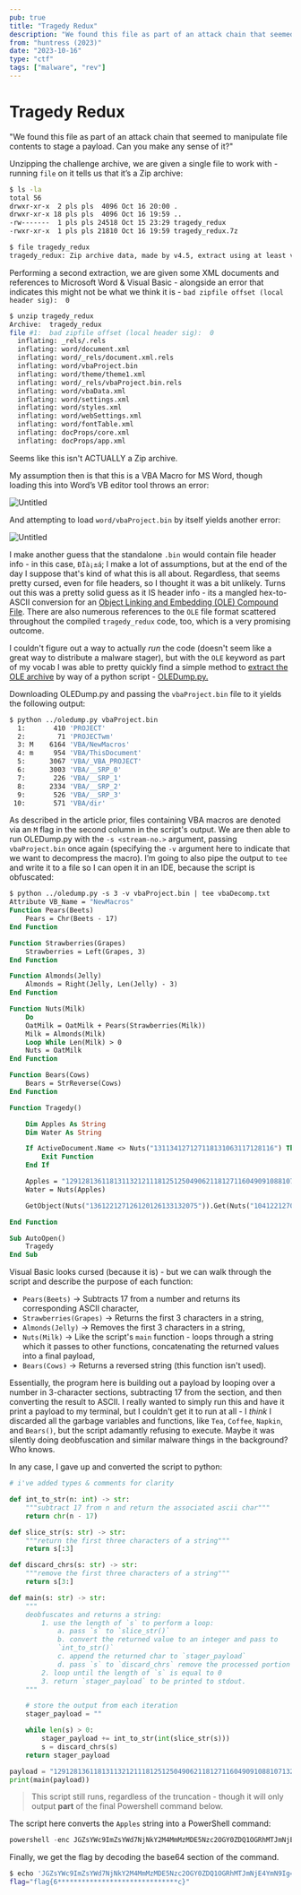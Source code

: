 ```yaml
---
pub: true
title: "Tragedy Redux"
description: "We found this file as part of an attack chain that seemed to manipulate file contents to stage a payload. Can you make any sense of it?"
from: "huntress (2023)"
date: "2023-10-16"
type: "ctf"
tags: ["malware", "rev"]
---
```


# Tragedy Redux

<aside>
"We found this file as part of an attack chain that seemed to manipulate file contents to stage a payload. Can you make any sense of it?"
</aside>

Unzipping the challenge archive, we are given a single file to work with - running `file` on it tells us that it’s a Zip archive:

```bash
$ ls -la
total 56
drwxr-xr-x  2 pls pls  4096 Oct 16 20:00 .
drwxr-xr-x 18 pls pls  4096 Oct 16 19:59 ..
-rw-------  1 pls pls 24518 Oct 15 23:29 tragedy_redux
-rwxr-xr-x  1 pls pls 21810 Oct 16 19:59 tragedy_redux.7z

$ file tragedy_redux
tragedy_redux: Zip archive data, made by v4.5, extract using at least v2.0, last modified, last modified Sun, Jan 01 1980 00:00:00, uncompressed size 1453, method=deflate
```

Performing a second extraction, we are given some XML documents and references to Microsoft Word & Visual Basic - alongside an error that indicates this might not
be what we think it is - `bad zipfile offset (local header sig):  0`

```bash
$ unzip tragedy_redux
Archive:  tragedy_redux
file #1:  bad zipfile offset (local header sig):  0
  inflating: _rels/.rels
  inflating: word/document.xml
  inflating: word/_rels/document.xml.rels
  inflating: word/vbaProject.bin
  inflating: word/theme/theme1.xml
  inflating: word/_rels/vbaProject.bin.rels
  inflating: word/vbaData.xml
  inflating: word/settings.xml
  inflating: word/styles.xml
  inflating: word/webSettings.xml
  inflating: word/fontTable.xml
  inflating: docProps/core.xml
  inflating: docProps/app.xml
```

Seems like this isn't ACTUALLY a Zip archive.

My assumption then is that this is a VBA Macro for MS Word, though loading this into Word’s VB editor tool throws an error:

![Untitled](/img/tragedy_redux_img/Untitled.webp)

And attempting to load `word/vbaProject.bin` by itself yields another error:

![Untitled](/img/tragedy_redux_img/Untitled_1.webp)

I make another guess that the standalone `.bin` would contain file header info - in this case, `ÐÏà¡±á`; I make a lot of assumptions, but at the end of the day I suppose that's kind of what this is all
about. Regardless, that seems pretty cursed, even for file headers, so I thought it was a bit unlikely. Turns out this was a pretty solid guess as it IS header info - its a mangled hex-to-ASCII conversion for an [Object Linking and Embedding (OLE) Compound File](https://sceweb.sce.uhcl.edu/abeysekera/itec3831/labs/FILE_SIGNATURES_TABLE.pdf).
There are also numerous references to the `OLE` file format scattered throughout the compiled `tragedy_redux` code, too, which is a very promising outcome.

I couldn't figure out a way to actually _run_ the code (doesn't seem like a great way to distribute a malware stager), but with the `OLE` keyword as part of my vocab I was able to pretty quickly find a
simple method to [extract the OLE archive](https://fishtech.group/cybersecurity/extracting-and-analyzing-malicious-word-macros-for-threat-hunting/) by way of a python script - [OLEDump.py.](https://blog.didierstevens.com/programs/oledump-py/)

Downloading OLEDump.py and passing the `vbaProject.bin` file to it yields the following output:

```bash
$ python ../oledump.py vbaProject.bin
  1:       410 'PROJECT'
  2:        71 'PROJECTwm'
  3: M    6164 'VBA/NewMacros'
  4: m     954 'VBA/ThisDocument'
  5:      3067 'VBA/_VBA_PROJECT'
  6:      3003 'VBA/__SRP_0'
  7:       226 'VBA/__SRP_1'
  8:      2334 'VBA/__SRP_2'
  9:       526 'VBA/__SRP_3'
 10:       571 'VBA/dir'
```

As described in the article prior, files containing VBA macros are denoted via an `M` flag in the second column in the script's output. We are then able to run OLEDump.py with
the `-s <stream-no.>` argument, passing `vbaProject.bin` once again (specifying the `-v` argument here to indicate that we want to decompress the macro).
I’m going to also pipe the output to `tee` and write it to a file so I can open it in an IDE, because the script is obfuscated:

```vb
$ python ../oledump.py -s 3 -v vbaProject.bin | tee vbaDecomp.txt
Attribute VB_Name = "NewMacros"
Function Pears(Beets)
    Pears = Chr(Beets - 17)
End Function

Function Strawberries(Grapes)
    Strawberries = Left(Grapes, 3)
End Function

Function Almonds(Jelly)
    Almonds = Right(Jelly, Len(Jelly) - 3)
End Function

Function Nuts(Milk)
    Do
    OatMilk = OatMilk + Pears(Strawberries(Milk))
    Milk = Almonds(Milk)
    Loop While Len(Milk) > 0
    Nuts = OatMilk
End Function

Function Bears(Cows)
    Bears = StrReverse(Cows)
End Function

Function Tragedy()

    Dim Apples As String
    Dim Water As String

    If ActiveDocument.Name <> Nuts("131134127127118131063117128116") Then
        Exit Function
    End If

    Apples = "1291281361181311321211181251250490621181271160490910881071321061041160..." 'long string, truncated for brevity.
    Water = Nuts(Apples)

    GetObject(Nuts("136122127126120126133132075")).Get(Nuts("104122127068067112097131128116118132132")).Create Water, Tea, Coffee, Napkin

End Function

Sub AutoOpen()
    Tragedy
End Sub
```

Visual Basic looks cursed (because it is) - but we can walk through the script and describe the purpose of each function:

- `Pears(Beets)` -> Subtracts 17 from a number and returns its corresponding ASCII character,
- `Strawberries(Grapes)` -> Returns the first 3 characters in a string,
- `Almonds(Jelly)` -> Removes the first 3 characters in a string,
- `Nuts(Milk)` -> Like the script's `main` function - loops through a string which it passes to other functions, concatenating the returned values into a final payload,
- `Bears(Cows)` -> Returns a reversed string (this function isn't used).

Essentially, the program here is building out a payload by looping over a number in 3-character sections, subtracting 17 from the section, and then converting the result to ASCII.
I really wanted to simply run this and have it print a payload to my terminal, but I couldn't get it to run at all - I _think_ I discarded all the garbage variables and functions,
like `Tea`, `Coffee`, `Napkin`, and `Bears()`, but the script adamantly refusing to execute. Maybe it was silently doing deobfuscation and similar malware things in the background? Who knows.

In any case, I gave up and converted the script to python:

```python
# i've added types & comments for clarity

def int_to_str(n: int) -> str:
    """subtract 17 from n and return the associated ascii char"""
    return chr(n - 17)

def slice_str(s: str) -> str:
    """return the first three characters of a string"""
    return s[:3]

def discard_chrs(s: str) -> str:
    """remove the first three characters of a string"""
    return s[3:]

def main(s: str) -> str:
    """
    deobfuscates and returns a string:
        1. use the length of `s` to perform a loop:
            a. pass `s` to `slice_str()`
            b. convert the returned value to an integer and pass to
            `int_to_str()`
            c. append the returned char to `stager_payload`
            d. pass `s` to `discard_chrs` remove the processed portion of `s`
        2. loop until the length of `s` is equal to 0
        3. return `stager_payload` to be printed to stdout.
    """

    # store the output from each iteration
    stager_payload = ""

    while len(s) > 0:
        stager_payload += int_to_str(int(slice_str(s)))
        s = discard_chrs(s)
    return stager_payload

payload = "129128136118131132121118125125049062118127116049091088107132106104116074090126" # ... truncated
print(main(payload))
```
> This script still runs, regardless of the truncation - though it will only output **part** of the final Powershell command below.

The script here converts the `Apples` string into a PowerShell command:

```powershell
powershell -enc JGZsYWc9ImZsYWd7NjNkY2M4MmMzMDE5Nzc2OGY0ZDQ1OGRhMTJmNjE4YmN9Ig==
```

Finally, we get the flag by decoding the base64 section of the command.

```bash
$ echo 'JGZsYWc9ImZsYWd7NjNkY2M4MmMzMDE5Nzc2OGY0ZDQ1OGRhMTJmNjE4YmN9Ig==' | base64 -d
flag="flag{6******************************c}"
```

